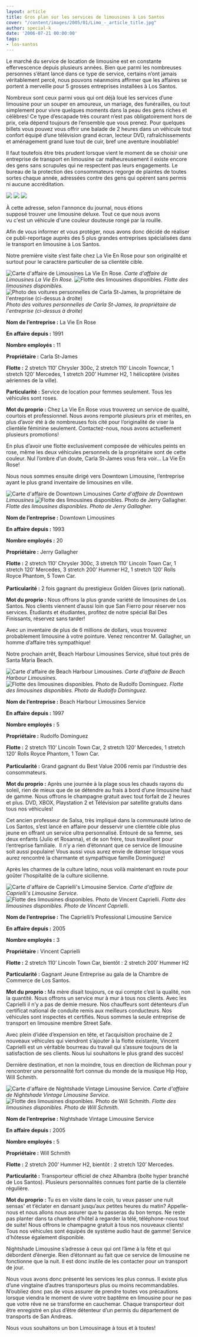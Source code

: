 ```yaml
---
layout: article
title: Gros plan sur les services de limousines à Los Santos
cover: "/content/images/2005/01/Limo_-_article_title.jpg"
author: special-k
date: '2006-07-21 00:00:00'
tags:
- los-santos
---
```


Le marché du service de location de limousine est en constante effervescence depuis plusieurs années. Bien que parmi les nombreuses personnes s’étant lancé dans ce type de service, certains n’ont jamais véritablement percé, nous pouvons néanmoins affirmer que les affaires se portent à merveille pour 5 grosses entreprises installées à Los Santos.

Nombreux sont ceux parmi vous qui ont déjà loué les services d’une limousine pour un souper en amoureux, un mariage,&nbsp;des funérailles, ou tout simplement pour vivre quelques moments dans la peau des gens riches et célèbres! Ce type d’escapade très courant n’est pas obligatoirement hors de prix, cela dépend toujours de l’ensemble que vous prenez. Pour quelques billets vous pouvez vous offrir une balade de 2 heures dans un véhicule tout confort équipé d’une télévision grand écran, lecteur DVD, rafraîchissements et aménagement grand luxe tout de cuir, bref une aventure inoubliable!

Il faut toutefois être très prudent lorsque vient le moment de se choisir une entreprise de transport en limousine car malheureusement il existe encore des gens sans scrupules qui ne respectent pas leurs engagements. Le bureau de la protection des consommateurs regorge de plaintes de toutes sortes chaque année, adressées contre des gens qui opèrent sans permis ni aucune accréditation.

![](/content/images/2005/01/Limo_-_Speedy_Limo_Shit_1.jpg)
![](/content/images/2005/01/Limo_-_Speedy_Limo_Shit_2.jpg)
![](/content/images/2005/01/Limo_-_Speedy_Limo_Shit_3.jpg)

À cette adresse, selon l'annonce du journal, nous étions  
supposé trouver une limousine deluxe. Tout ce que nous avons  
vu c'est un véhicule d'une couleur douteuse rongé par la rouille.

Afin de vous informer et vous protéger, nous avons donc décidé de réaliser ce publi-reportage auprès des 5 plus grandes entreprises spécialisées dans le transport en limousine à Los Santos.

Notre première visite s’est faite chez La Vie En Rose pour son originalité et surtout pour le caractère particulier de sa clientèle cible.

![Carte d'affaire de Limousines La Vie En Rose.](/content/images/2005/01/Limo_-_Vie_En_Rose_Title.jpg)
_Carte d'affaire de Limousines La Vie En Rose._[](/content/images/2005/01/Limo_-_Vie_En_Rose_Limo_Fleet_1.jpg)
![Flotte des limousines disponibles.](/content/images/2005/01/Limo_-_Vie_En_Rose_Limo_Fleet_2.jpg)
_Flotte des limousines disponibles._[](/content/images/2005/01/Limo_-_Vie_En_Rose_Owner_Cars.jpg)
![Photo des voitures personnelles de Carla St-James, la propriétaire de l'entreprise (ci-dessus à droite)](/content/images/2005/01/Limo_-_Vie_En_Rose_Owner.jpg)
_Photo des voitures personnelles de Carla St-James, la propriétaire de l'entreprise (ci-dessus à droite)_

**Nom de l’entreprise&nbsp;:** La Vie En Rose

**En affaire depuis&nbsp;:** 1991

**Nombre employés&nbsp;:** 11

**Propriétaire&nbsp;:** Carla St-James

**Flotte&nbsp;:** 2 stretch 110’ Chrysler 300c, 2 stretch 110’ Lincoln Towncar, 1 stretch 120’ Mercedes, 1 stretch 200’ Hummer H2, 1 hélicoptère (visites aériennes de la ville).

**Particularité&nbsp;:** Service de location pour femmes seulement. Tous les véhicules sont roses.

**Mot du proprio&nbsp;:** Chez La Vie En Rose vous trouverez un service de qualité, courtois et professionnel. Nous avons remporté plusieurs prix et mérites, en plus d’avoir été à de nombreuses fois cité pour l’originalité&nbsp;de viser&nbsp;la clientèle féminine seulement. Contactez-nous, nous avons actuellement plusieurs promotions!

En plus d’avoir une flotte exclusivement composée de véhicules peints en rose, même les deux véhicules personnels de la propriétaire sont de cette couleur. Nul l’ombre d’un doute, Carla St-James vous fera voir... La Vie En Rose!

Nous nous sommes ensuite dirigé vers Downtown Limousine, l’entreprise ayant le plus grand inventaire de limousines en ville.

![Carte d'affaire de Downtown Limousines](/content/images/2005/01/Limo_-_Downtown_Limo_Title.jpg)
_Carte d'affaire de Downtown Limousines_[](/content/images/2005/01/Limo_-_Downtown_Limo_Fleet.jpg)
![Flotte des limousines disponibles. Photo de Jerry Gallagher.](/content/images/2005/01/Limo_-_Downtown_Limo_Owner.jpg)
_Flotte des limousines disponibles. Photo de Jerry Gallagher._

**Nom de l’entreprise&nbsp;:** Downtown Limousines

**En affaire depuis&nbsp;:** 1993

**Nombre employés&nbsp;:** 20

**Propriétaire&nbsp;:** Jerry Gallagher

**Flotte&nbsp;:** 2 stretch 110’ Chrysler 300c, 3 stretch 110’ Lincoln Town Car, 1 stretch 120’ Mercedes, 3 stretch 200’ Hummer H2, 1&nbsp;stretch 120’ Rolls Royce Phantom, 5 Town Car.  
&nbsp;  
**Particularité&nbsp;:** 2 fois gagnant du prestigieux Golden Gloves (prix national).

**Mot du proprio&nbsp;:** Nous offrons la plus grande variété de limousines de Los Santos. Nos clients viennent d’aussi loin que San Fierro pour réserver nos services. Étudiants et étudiantes, profitez de notre spécial Bal Des Finissants, réservez sans tarder!

Avec un inventaire de plus de 6 millions de dollars, vous trouverez probablement limousine à votre pointure. Venez rencontrer M. Gallagher, un homme d’affaire très sympathique!

Notre prochain arrêt, Beach Harbour Limousines Service, situé tout près de Santa Maria Beach.

![Carte d'affaire de Beach Harbour Limousines.](/content/images/2005/01/Limo_-_Beach_Harbour_Limo_Title.jpg)
_Carte d'affaire de Beach Harbour Limousines._[](/content/images/2005/01/Limo_-_Beach_Harbour_Limo_Fleet.jpg)
![Flotte des limousines disponibles. Photo de Rudolfo Dominguez.](/content/images/2005/01/Limo_-_Beach_Harbour_Limo_Owner.jpg)
_Flotte des limousines disponibles. Photo de Rudolfo Dominguez._

**Nom de l’entreprise&nbsp;:** Beach Harbour Limousines Service

**En affaire depuis&nbsp;:** 1997

**Nombre employés&nbsp;:** 5

**Propriétaire&nbsp;:** Rudolfo Dominguez

**Flotte&nbsp;:** 2 stretch 110’ Lincoln Town Car, 2 stretch 120’ Mercedes, 1&nbsp;stretch 120’ Rolls Royce Phantom, 1 Town Car.  
&nbsp;  
**Particularité&nbsp;:** Grand gagnant du Best Value 2006 remis par l’industrie des consommateurs.

**Mot du proprio&nbsp;:** Après une journée à la plage sous les chauds rayons du soleil, rien de mieux que de se détendre au frais à bord d’une limousine haut de gamme. Nous offrons le champagne gratuit avec tout forfait de 2 heures et plus. DVD, XBOX, Playstation 2 et Télévision par satellite gratuits dans tous nos véhicules!

Cet ancien professeur de Salsa, très impliqué dans la communauté latino de Los Santos, s’est lancé en affaire pour desservir une clientèle cible plus jeune en offrant un service ultra personnalisé. Entouré de sa femme, ses deux enfants (Julio et Rosanna), et de son frère, tous travaillent pour l’entreprise familiale.&nbsp; Il n’y a rien d’étonnant que ce service de limousine soit aussi populaire! Vous aussi vous aurez envie de danser lorsque vous aurez rencontré la charmante et sympathique famille Dominguez!

Après les charmes de la culture latino, nous voilà maintenant en route pour goûter l'hospitalité de la culture sicilienne.

![Carte d'affaire de Caprielli's Limousine Service.](/content/images/2005/01/Limo_-_Caprielli_Limo_Title.jpg)
_Carte d'affaire de Caprielli's Limousine Service._[](/content/images/2005/01/Limo_-_Caprielli_Limo_Fleet.jpg)
![Flotte des limousines disponibles. Photo de Vincent Caprielli.](/content/images/2005/01/Limo_-_Caprielli_Limo_Owner.jpg)
_Flotte des limousines disponibles. Photo de Vincent Caprielli._

**Nom de l’entreprise&nbsp;:** The Caprielli’s Professional Limousine Service

**En affaire depuis&nbsp;:** 2005

**Nombre employés&nbsp;:** 3

**Propriétaire&nbsp;:** Vincent Caprielli

**Flotte&nbsp;:** 2 stretch 110’ Lincoln Town Car, bientôt&nbsp;: 2 stretch 200’ Hummer H2

**Particularité&nbsp;:** Gagnant Jeune Entreprise au gala de la Chambre de Commerce de Los Santos.

**Mot du proprio&nbsp;:** Ma mère disait toujours, ce qui compte c’est la qualité, non la quantité. Nous offrons un service mur à mur à tous nos clients. Avec les Caprielli il n’y a pas de demie mesure. Nos chauffeurs sont détenteurs d’un certificat national de conduite remis aux meilleurs conducteurs. Nos véhicules sont inspectés et certifiés. Nous sommes la seule entreprise de transport en limousine membre Street Safe.

Avec plein d’idée d’expension en tête, et l’acquisition prochaine de 2 nouveaux véhicules qui viendront s’ajouter à la flotte existante, Vincent Caprielli est un véritable bourreau du travail qui s’assure toujours de la satisfaction de ses clients. Nous lui souhaitons le plus grand des succès!

Dernière destination, et non la moindre, tous en direction de Richman pour y rencontrer une personnalité fort connue du monde de la musique Hip Hop, Will Schmith.

![Carte d'affaire de Nightshade Vintage Limousine Service.](/content/images/2005/01/Limo_-_Nightshade_Title.jpg)
_Carte d'affaire de Nightshade Vintage Limousine Service._[](/content/images/2005/01/Limo_-_Nightshade_Fleet.jpg)
![Flotte des limousines disponibles. Photo de Will Schmith.](/content/images/2005/01/Limo_-_Nightshade_Owner.jpg)
_Flotte des limousines disponibles. Photo de Will Schmith._

**Nom de l’entreprise&nbsp;:** Nightshade Vintage Limousine Service

**En affaire depuis&nbsp;:** 2005

**Nombre employés&nbsp;:** 5

**Propriétaire&nbsp;:** Will Schmith

**Flotte&nbsp;:** 2 stretch 200’ Hummer H2, bientôt&nbsp;: 2 stretch 120’ Mercedes.

**Particularité&nbsp;:** Transporteur officiel de chez Alhambra (boîte hyper branché de Los Santos). Plusieurs personnalités connues font partie de la clientèle régulière.

**Mot du proprio&nbsp;:** Tu es en visite dans le coin, tu veux passer une nuit sensas' et t’éclater en dansant jusqu’aux petites heures du matin? Appelle-nous et nous allons nous assurer que tu passeras du bon temps. Ne reste pas planter dans ta chambre d’hôtel à&nbsp;regarder la télé, téléphone-nous tout de suite! Nous offrons le champagne gratuit à tous nos nouveaux clients! Tous nos véhicules sont équipés de système audio haut de gamme! Service d’hôtesse également disponible.

Nightshade Limousine s’adresse à ceux qui ont l’âme à la fête et qui débordent d’énergie. Rien d’étonnant au fait que ce service de limousine ne fonctionne que la nuit. Il est donc inutile de les contacter pour un transport de jour.

Nous vous avons donc présenté les services les plus connus. Il existe plus d’une vingtaine d’autres transporteurs plus ou moins recommandables. N’oubliez donc pas de vous assurer de prendre toutes vos précautions lorsque viendra le moment de vivre votre baptême en limousine pour ne pas que votre rêve ne se transforme en cauchemar. Chaque transporteur doit être enregistré en plus d’être détenteur d’un permis du département de transports de San Andreas.

Nous vous souhaitons un bon Limousinage à tous et à toutes!